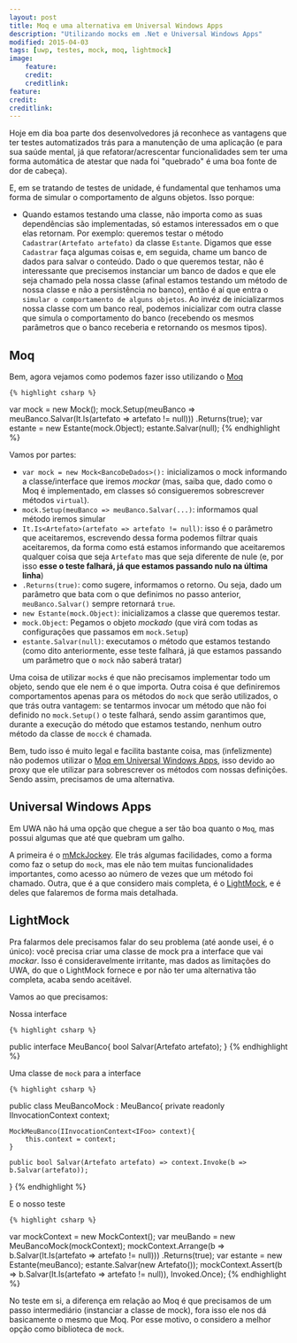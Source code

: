 ```yaml
---
layout: post
title: Moq e uma alternativa em Universal Windows Apps
description: "Utilizando mocks em .Net e Universal Windows Apps"
modified: 2015-04-03
tags: [uwp, testes, mock, moq, lightmock]
image:
    feature:
    credit:
    creditlink:
feature: 
credit: 
creditlink: 
---
```


Hoje em dia boa parte dos desenvolvedores já reconhece as vantagens que ter testes automatizados trás para a manutenção de uma aplicação (e para sua saúde mental, já que refatorar/acrescentar funcionalidades sem ter uma forma automática de atestar que nada foi "quebrado" é uma boa fonte de dor de cabeça).

E, em se tratando de testes de unidade, é fundamental que tenhamos uma forma de simular o comportamento de alguns objetos. Isso porque:

- Quando estamos testando uma classe, não importa como as suas dependências são implementadas, só estamos interessados em o que elas retornam.
Por exemplo: queremos testar o método `Cadastrar(Artefato artefato)` da classe `Estante`. Digamos que esse `Cadastrar` faça algumas coisas e, em seguida, chame um banco de dados para salvar o conteúdo. Dado o que queremos testar, não é interessante que precisemos instanciar um banco de dados e que ele seja chamado pela nossa classe (afinal estamos testando um método de nossa classe e não a persistência no banco), então é aí que entra o `simular o comportamento de alguns objetos`. Ao invéz de inicializarmos nossa classe com um banco real, podemos inicializar com outra classe que simula o comportamento do banco (recebendo os mesmos parâmetros que o banco receberia e retornando os mesmos tipos).

## Moq
Bem, agora vejamos como podemos fazer isso utilizando o [Moq](https://github.com/moq/moq4/)

    {% highlight csharp %}
var mock = new Mock<BancoDeDados>();
mock.Setup(meuBanco => meuBanco.Salvar(It.Is<Artefato>(artefato => artefato != null)))
    .Returns(true);
var estante = new Estante(mock.Object);
estante.Salvar(null);
    {% endhighlight %}

Vamos por partes:

- `var mock = new Mock<BancoDeDados>():` inicializamos o mock informando a classe/interface que iremos *mockar* (mas, saiba que, dado como o Moq é implementado, em classes só consigueremos sobrescrever métodos `virtual`).
- `mock.Setup(meuBanco => meuBanco.Salvar(...)`: informamos qual método iremos simular
- `It.Is<Artefato>(artefato => artefato != null)`: isso é o parâmetro que aceitaremos, escrevendo dessa forma podemos filtrar quais aceitaremos, da forma como está estamos informando que aceitaremos qualquer coisa que seja `Artefato` mas que seja diferente de nule (e, por isso **esse o teste falhará, já que estamos passando nulo na última linha**)
- `.Returns(true)`: como sugere, informamos o retorno. Ou seja, dado um parâmetro que bata com o que definimos no passo anterior, `meuBanco.Salvar()` sempre retornará `true`.
- `new Estante(mock.Object)`: inicializamos a classe que queremos testar.
- `mock.Object`: Pegamos o objeto *mockado* (que virá com todas as configurações que passamos em `mock.Setup`)
- `estante.Salvar(null)`: executamos o método que estamos testando (como dito anteriormente, esse teste falhará, já que estamos passando um parâmetro que o `mock` não saberá tratar)

Uma coisa de utilizar `mock`s é que não precisamos implementar todo um objeto, sendo que ele nem é o que importa. Outra coisa é que definiremos comportamentos apenas para os métodos do `mock` que serão utilizados, o que trás outra vantagem: se tentarmos invocar um método que não foi definido no `mock.Setup()` o teste falhará, sendo assim garantimos que, durante a execução do método que estamos testando, nenhum outro método da classe de `mocck` é chamada.

Bem, tudo isso é muito legal e facilita bastante coisa, mas (infelizmente) não podemos utilizar o [Moq em Universal Windows Apps](https://github.com/moq/moq4/issues/195), isso devido ao proxy que ele utilizar para sobrescrever os métodos com nossas definições. Sendo assim, precisamos de uma alternativa.

## Universal Windows Apps
Em UWA não há uma opção que chegue a ser tão boa quanto o `Moq`, mas possui algumas que até que quebram um galho.

A primeira é o [mMckJockey](http://tylerhoersch.com/mockJockey). Ele trás algumas facilidades, como a forma como faz o setup do `mock`, mas ele não tem muitas funcionalidades importantes, como acesso ao número de vezes que um método foi chamado.
Outra, que é a que considero mais completa, é o [LightMock](https://github.com/seesharper/LightMock), e é deles que falaremos de forma mais detalhada.

## LightMock
Pra falarmos dele precisamos falar do seu problema (até aonde usei, é o único): você precisa criar uma classe de mock pra a interface que vai *mockar*. Isso é consideravelmente irritante, mas dados as limitações do UWA, do que o LightMock fornece e por não ter uma alternativa tão completa, acaba sendo aceitável.

Vamos ao que precisamos:

Nossa interface

    {% highlight csharp %}
public interface MeuBanco{
    bool Salvar(Artefato artefato);
}
    {% endhighlight %}

Uma classe de `mock` para a interface

    {% highlight csharp %}
public class MeuBancoMock : MeuBanco{
    private readonly IInvocationContext<IFoo> context;

    MockMeuBanco(IInvocationContext<IFoo> context){
        this.context = context;
    }

    public bool Salvar(Artefato artefato) => context.Invoke(b => b.Salvar(artefato));
}
    {% endhighlight %}

E o nosso teste

    {% highlight csharp %}
var mockContext = new MockContext<MeuBanco>();
var meuBando = new MeuBancoMock(mockContext);
mockContext.Arrange(b => b.Salvar(It.Is<Artefato>(artefato => artefato != null)))
                .Returns(true);
var estante = new Estante(meuBanco);
estante.Salvar(new Artefato());
mockContext.Assert(b => b.Salvar(It.Is<Artefato>(artefato => artefato != null)), 
                Invoked.Once);
    {% endhighlight %}

No teste em si, a diferença em relação ao Moq é que precisamos de um passo intermediário (instanciar a classe de mock), fora isso ele nos dá basicamente o mesmo que Moq. Por esse motivo, o considero a melhor opção como biblioteca de `mock`.











